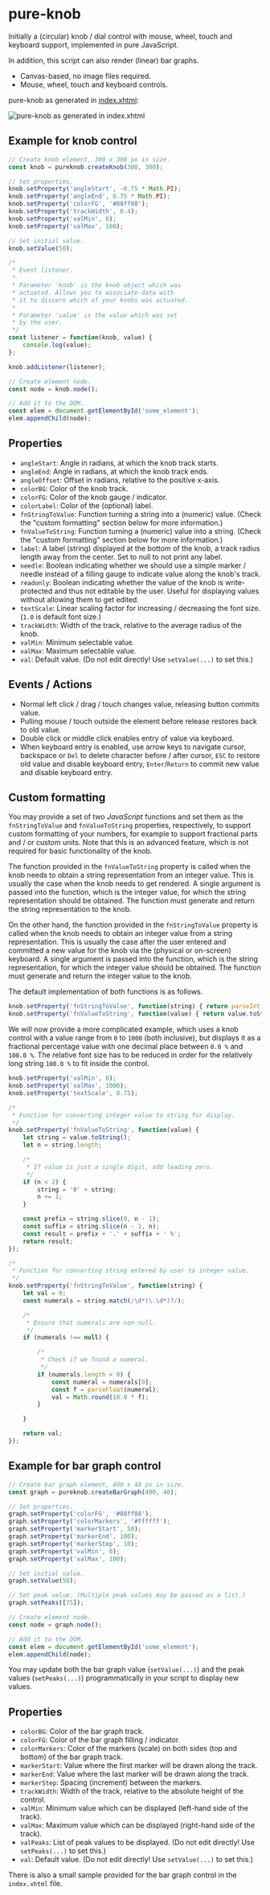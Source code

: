 # pure-knob

Initially a (circular) knob / dial control with mouse, wheel, touch and keyboard support, implemented in pure JavaScript.

In addition, this script can also render (linear) bar graphs.

- Canvas-based, no image files required.
- Mouse, wheel, touch and keyboard controls.

pure-knob as generated in [index.xhtml](index.xhtml):

![pure-knob as generated in index.xhtml](doc/pure-knob.png)

Example for knob control
------------------------

```javascript
// Create knob element, 300 x 300 px in size.
const knob = pureknob.createKnob(300, 300);

// Set properties.
knob.setProperty('angleStart', -0.75 * Math.PI);
knob.setProperty('angleEnd', 0.75 * Math.PI);
knob.setProperty('colorFG', '#88ff88');
knob.setProperty('trackWidth', 0.4);
knob.setProperty('valMin', 0);
knob.setProperty('valMax', 100);

// Set initial value.
knob.setValue(50);

/*
 * Event listener.
 *
 * Parameter 'knob' is the knob object which was
 * actuated. Allows you to associate data with
 * it to discern which of your knobs was actuated.
 *
 * Parameter 'value' is the value which was set
 * by the user.
 */
const listener = function(knob, value) {
	console.log(value);
};

knob.addListener(listener);

// Create element node.
const node = knob.node();

// Add it to the DOM.
const elem = document.getElementById('some_element');
elem.appendChild(node);
```

Properties
----------

- `angleStart`: Angle in radians, at which the knob track starts.
- `angleEnd`: Angle in radians, at which the knob track ends.
- `angleOffset`: Offset in radians, relative to the positive x-axis.
- `colorBG`: Color of the knob track.
- `colorFG`: Color of the knob gauge / indicator.
- `colorLabel`: Color of the (optional) label.
- `fnStringToValue`: Function turning a string into a (numeric) value. (Check the "custom formatting" section below for more information.)
- `fnValueToString`: Function turning a (numeric) value into a string. (Check the "custom formatting" section below for more information.)
- `label`: A label (string) displayed at the bottom of the knob, a track radius length away from the center. Set to null to not print any label.
- `needle`: Boolean indicating whether we should use a simple marker / needle instead of a filling gauge to indicate value along the knob's track.
- `readonly`: Boolean indicating whether the value of the knob is write-protected and thus not editable by the user. Useful for displaying values without allowing them to get edited.
- `textScale`: Linear scaling factor for increasing / decreasing the font size. (`1.0` is default font size.)
- `trackWidth`: Width of the track, relative to the average radius of the knob.
- `valMin`: Minimum selectable value.
- `valMax`: Maximum selectable value.
- `val`: Default value. (Do not edit directly! Use `setValue(...)` to set this.)

Events / Actions
----------------

- Normal left click / drag / touch changes value, releasing button commits value.
- Pulling mouse / touch outside the element before release restores back to old value.
- Double click or middle click enables entry of value via keyboard.
- When keyboard entry is enabled, use arrow keys to navigate cursor, backspace or `Del` to delete character before / after cursor, `ESC` to restore old value and disable keyboard entry, `Enter`/`Return` to commit new value and disable keyboard entry.

Custom formatting
-----------------

You may provide a set of two *JavaScript* functions and set them as the `fnStringToValue` and `fnValueToString` properties, respectively, to support custom formatting of your numbers, for example to support fractional parts and / or custom units. Note that this is an advanced feature, which is not required for basic functionality of the knob.

The function provided in the `fnValueToString` property is called when the knob needs to obtain a string representation from an integer value. This is usually the case when the knob needs to get rendered. A single argument is passed into the function, which is the integer value, for which the string representation should be obtained. The function must generate and return the string representation to the knob.

On the other hand, the function provided in the `fnStringToValue` property is called when the knob needs to obtain an integer value from a string representation. This is usually the case after the user entered and committed a new value for the knob via the (physical or on-screen) keyboard. A single argument is passed into the function, which is the string representation, for which the integer value should be obtained. The function must generate and return the integer value to the knob.

The default implementation of both functions is as follows.

```javascript
knob.setProperty('fnStringToValue', function(string) { return parseInt(string); });
knob.setProperty('fnValueToString', function(value) { return value.toString(); });
```

We will now provide a more complicated example, which uses a knob control with a value range from `0` to `1000` (both inclusive), but displays it as a fractional percentage value with one decimal place between `0.0 %` and `100.0 %`. The relative font size has to be reduced in order for the relatively long string `100.0 %` to fit inside the control.

```javascript
knob.setProperty('valMin', 0);
knob.setProperty('valMax', 1000);
knob.setProperty('textScale', 0.75);

/*
 * Function for converting integer value to string for display.
 */
knob.setProperty('fnValueToString', function(value) {
	let string = value.toString();
	let n = string.length;

	/*
	 * If value is just a single digit, add leading zero.
	 */
	if (n < 2) {
		string = '0' + string;
		n += 1;
	}

	const prefix = string.slice(0, n - 1);
	const suffix = string.slice(n - 1, n);
	const result = prefix + '.' + suffix + ' %';
	return result;
});

/*
 * Function for converting string entered by user to integer value.
 */
knob.setProperty('fnStringToValue', function(string) {
	let val = 0;
	const numerals = string.match(/\d*(\.\d*)?/);

	/*
	 * Ensure that numerals are non-null.
	 */
	if (numerals !== null) {

		/*
		 * Check if we found a numeral.
		 */
		if (numerals.length > 0) {
			const numeral = numerals[0];
			const f = parseFloat(numeral);
			val = Math.round(10.0 * f);
		}

	}

	return val;
});
```

Example for bar graph control
-----------------------------

```javascript
// Create bar graph element, 400 x 40 px in size.
const graph = pureknob.createBarGraph(400, 40);

// Set properties.
graph.setProperty('colorFG', '#88ff88');
graph.setProperty('colorMarkers', '#ffffff');
graph.setProperty('markerStart', 50);
graph.setProperty('markerEnd', 100);
graph.setProperty('markerStep', 10);
graph.setProperty('valMin', 0);
graph.setProperty('valMax', 100);

// Set initial value.
graph.setValue(50);

// Set peak value. (Multiple peak values may be passed as a list.)
graph.setPeaks([75]);

// Create element node.
const node = graph.node();

// Add it to the DOM.
const elem = document.getElementById('some_element');
elem.appendChild(node);
```

You may update both the bar graph value (`setValue(...)`) and the peak values (`setPeaks(...)`) programmatically in your script to display new values.

Properties
----------

- `colorBG`: Color of the bar graph track.
- `colorFG`: Color of the bar graph filling / indicator.
- `colorMarkers`: Color of the markers (scale) on both sides (top and bottom) of the bar graph track.
- `markerStart`: Value where the first marker will be drawn along the track.
- `markerEnd`: Value where the last marker will be drawn along the track.
- `markerStep`: Spacing (increment) between the markers.
- `trackWidth`: Width of the track, relative to the absolute height of the control.
- `valMin`: Minimum value which can be displayed (left-hand side of the track).
- `valMax`: Maximum value which can be displayed (right-hand side of the track).
- `valPeaks`: List of peak values to be displayed. (Do not edit directly! Use `setPeaks(...)` to set this.)
- `val`: Default value. (Do not edit directly! Use `setValue(...)` to set this.)

There is also a small sample provided for the bar graph control in the `index.xhtml` file.

